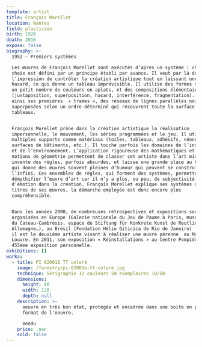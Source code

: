 ```yaml
---
template: artist
title: François Morellet
location: Nantes
field: plasticien
birth: 1926
death: 2016
expose: false
biography: >-
  1952 – Premiers systèmes

  Les œuvres de François Morellet sont exécutés d’après un système : chaque
  choix est défini par un principe établi par avance. Il veut par là donner
  l’impression de contrôler la création artistique tout en laissant une part de
  hasard, ce qui donne un tableau imprévisible. Il utilise des formes simples,
  un petit nombre de couleurs en aplats, et des compositions élémentaires
  (juxtaposition, superposition, hasard, interférence, fragmentation). Il crée
  ainsi ses premières  » trames », des réseaux de lignes parallèles noires
  superposées selon un ordre déterminé qui recouvrent toute la surface des
  tableaux.


  François Morellet prône dans la création artistique la réalisation
  impersonnelle, le mouvement, les séries programmées et le jeu. Il utilise de
  multiples supports comme matériaux (toiles, tableaux, adhésifs, néons,
  surfaces de bâtiments, etc.). Il touche parfois les domaines de l’installation
  et de l’environnement. L’application rigoureuse des mathématiques et des
  notions de géométrie permettent de classer cet artiste dans l’art minimal. Il
  invente des règles, parfois absurdes, et laisse une grande place au hasard, ce
  qui donne des œuvres souvent pleines d’humour qui peuvent se construire à
  l’infini. Ces ensembles de règles, qui forment des systèmes, permettent de
  démythifier l’œuvre d’art car il n’y a plus, ou peu, de subjectivité et
  d’émotion dans la création. François Morellet explique ses systèmes dans les
  titres de ses œuvres, la démarche employée est donc encore plus
  compréhensible.


  Dans les années 2000, de nombreuses rétrospectives et expositions sont
  organisées en Europe (Galerie nationale du Jeu de Paume à Paris, musée Matisse
  du Cateau-Cambrésis, espace du Stiftung für Konkrete Kunst de Reutlingen en
  Allemagne…), au Brésil (Fondation Hélio Oiticica de Rio de Janeiro) . En 2010,
  il est le deuxième artiste vivant à réaliser une œuvre pérenne  au Musée du
  Louvre. En 2011, son exposition « Réinstallations » au Centre Pompidou est sa
  455ème exposition personnelle.
exhibitions: []
works:
  - title: PI 02001E TT coloré
    image: /forestry/pi-02001e-tt-colore.jpg
    technique: Sérigraphie 12 couleurs 50 exemplaires 18/50
    dimensions:
      height: 40
      width: 120
      depth: null
    description: >-
      oeuvre en très bon état, protégée et encadrée dans une boite en plexi du
      format de l'oeuvre.

      Vendu
    price: .nan
    sold: false
---
```


